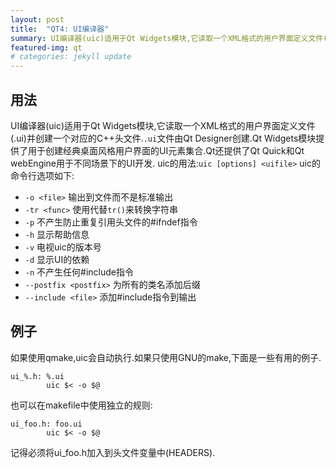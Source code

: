 ```yaml
---
layout: post
title:  "QT4: UI编译器"
summary: UI编译器(uic)适用于Qt Widgets模块,它读取一个XML格式的用户界面定义文件(.ui)并创建一个对应的C++头文件.
featured-img: qt
# categories: jekyll update
---
```

## 用法 ##

UI编译器(uic)适用于Qt Widgets模块,它读取一个XML格式的用户界面定义文件(.ui)并创建一个对应的C++头文件.`.ui`文件由Qt Designer创建.Qt Widgets模块提供了用于创建经典桌面风格用户界面的UI元素集合.Qt还提供了Qt Quick和Qt webEngine用于不同场景下的UI开发.
uic的用法:`uic [options] <uifile>`
uic的命令行选项如下:

  * `-o <file>` 输出到文件而不是标准输出
  * `-tr <func>` 使用<func>代替`tr()`来转换字符串
  * `-p` 不产生防止重复引用头文件的#ifndef指令
  * `-h` 显示帮助信息
  * `-v` 电视uic的版本号
  * `-d` 显示UI的依赖
  * `-n` 不产生任何#include指令
  * `--postfix <postfix>` 为所有的类名添加后缀
  * `--include <file>` 添加#include指令到输出
  
## 例子 ##

如果使用qmake,uic会自动执行.如果只使用GNU的make,下面是一些有用的例子.

```
ui_%.h: %.ui
        uic $< -o $@
```

也可以在makefile中使用独立的规则:

```
ui_foo.h: foo.ui
        uic $< -o $@
```

记得必须将ui_foo.h加入到头文件变量中(HEADERS).
